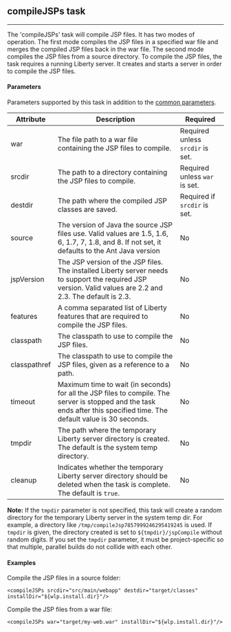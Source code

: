 ## compileJSPs task
---

The 'compileJSPs' task will compile JSP files. It has two modes of operation. The first mode compiles the JSP files in a specified war file and merges the compiled JSP files back in the war file. The second mode compiles the JSP files from a source directory. To compile the JSP files, the task requires a running Liberty server. It creates and starts a server in order to compile the JSP files.

#### Parameters

Parameters supported by this task in addition to the [common parameters](common-parameters.md#common-parameters).

| Attribute | Description | Required |
| --------- | ------------ | ----------|
| war | The file path to a war file containing the JSP files to compile. | Required unless `srcdir` is set.
| srcdir | The path to a directory containing the JSP files to compile. | Required unless `war` is set.
| destdir | The path where the compiled JSP classes are saved. | Required if `srcdir` is set.
| source | The version of Java the source JSP files use. Valid values are 1.5, 1.6, 6, 1.7, 7, 1.8, and 8. If not set, it defaults to the Ant Java version | No
| jspVersion | The JSP version of the JSP files. The installed Liberty server needs to support the required JSP version. Valid values are 2.2 and 2.3. The default is 2.3. | No
| features | A comma separated list of Liberty features that are required to compile the JSP files. | No
| classpath | The classpath to use to compile the JSP files. | No
| classpathref | The classpath to use to compile the JSP files, given as a reference to a path. | No
| timeout | Maximum time to wait (in seconds) for all the JSP files to compile. The server is stopped and the task ends after this specified time. The default value is 30 seconds. | No
| tmpdir | The path where the temporary Liberty server directory is created. The default is the system temp directory. | No
| cleanup | Indicates whether the temporary Liberty server directory should be deleted when the task is complete. The default is `true`. | No

**Note:** If the `tmpdir` parameter is not specified, this task will create a random directory for the temporary Liberty server in the system temp dir.
For example, a directory like `/tmp/compileJsp7857999246295419245` is used. If `tmpdir` is given, the directory created is set to  `${tmpdir}/jspCompile` without random digits. If you set the `tmpdir` parameter, it must be project-specific so that multiple, parallel builds do not collide with each other.


#### Examples

Compile the JSP files in a source folder:

    <compileJSPs srcdir="src/main/webapp" destdir="target/classes" installDir="${wlp.install.dir}"/> 

Compile the JSP files from a war file:

    <compileJSPs war="target/my-web.war" installDir="${wlp.install.dir}"/>
